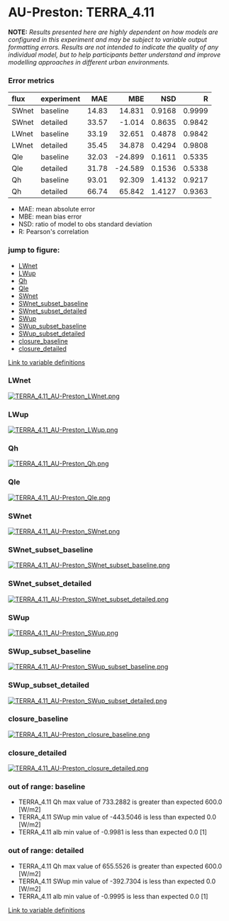 # AU-Preston: TERRA_4.11

**NOTE:** *Results presented here are highly dependent on how models are configured in this experiment and may be subject to variable output formatting errors. Results are not intended to indicate the quality of any individual model, but to help participants better understand and improve modelling approaches in different urban environments.*

### Error metrics

| flux   | experiment   |   MAE |     MBE |    NSD |      R |
|:-------|:-------------|------:|--------:|-------:|-------:|
| SWnet  | baseline     | 14.83 |  14.831 | 0.9168 | 0.9999 |
| SWnet  | detailed     | 33.57 |  -1.014 | 0.8635 | 0.9842 |
| LWnet  | baseline     | 33.19 |  32.651 | 0.4878 | 0.9842 |
| LWnet  | detailed     | 35.45 |  34.878 | 0.4294 | 0.9808 |
| Qle    | baseline     | 32.03 | -24.899 | 0.1611 | 0.5335 |
| Qle    | detailed     | 31.78 | -24.589 | 0.1536 | 0.5338 |
| Qh     | baseline     | 93.01 |  92.309 | 1.4132 | 0.9217 |
| Qh     | detailed     | 66.74 |  65.842 | 1.4127 | 0.9363 |

 - MAE: mean absolute error
 - MBE: mean bias error
 - NSD: ratio of model to obs standard deviation
 - R: Pearson's correlation

### jump to figure:
 - [LWnet](#lwnet)
 - [LWup](#lwup)
 - [Qh](#qh)
 - [Qle](#qle)
 - [SWnet](#swnet)
 - [SWnet_subset_baseline](#swnet_subset_baseline)
 - [SWnet_subset_detailed](#swnet_subset_detailed)
 - [SWup](#swup)
 - [SWup_subset_baseline](#swup_subset_baseline)
 - [SWup_subset_detailed](#swup_subset_detailed)
 - [closure_baseline](#closure_baseline)
 - [closure_detailed](#closure_detailed)

[Link to variable definitions](variable_definitions.md)

### <a name="lwnet"></a>LWnet
[![TERRA_4.11_AU-Preston_LWnet.png](TERRA_4.11_AU-Preston_LWnet.png)](TERRA_4.11_AU-Preston_LWnet.png)

### <a name="lwup"></a>LWup
[![TERRA_4.11_AU-Preston_LWup.png](TERRA_4.11_AU-Preston_LWup.png)](TERRA_4.11_AU-Preston_LWup.png)

### <a name="qh"></a>Qh
[![TERRA_4.11_AU-Preston_Qh.png](TERRA_4.11_AU-Preston_Qh.png)](TERRA_4.11_AU-Preston_Qh.png)

### <a name="qle"></a>Qle
[![TERRA_4.11_AU-Preston_Qle.png](TERRA_4.11_AU-Preston_Qle.png)](TERRA_4.11_AU-Preston_Qle.png)

### <a name="swnet"></a>SWnet
[![TERRA_4.11_AU-Preston_SWnet.png](TERRA_4.11_AU-Preston_SWnet.png)](TERRA_4.11_AU-Preston_SWnet.png)

### <a name="swnet_subset_baseline"></a>SWnet_subset_baseline
[![TERRA_4.11_AU-Preston_SWnet_subset_baseline.png](TERRA_4.11_AU-Preston_SWnet_subset_baseline.png)](TERRA_4.11_AU-Preston_SWnet_subset_baseline.png)

### <a name="swnet_subset_detailed"></a>SWnet_subset_detailed
[![TERRA_4.11_AU-Preston_SWnet_subset_detailed.png](TERRA_4.11_AU-Preston_SWnet_subset_detailed.png)](TERRA_4.11_AU-Preston_SWnet_subset_detailed.png)

### <a name="swup"></a>SWup
[![TERRA_4.11_AU-Preston_SWup.png](TERRA_4.11_AU-Preston_SWup.png)](TERRA_4.11_AU-Preston_SWup.png)

### <a name="swup_subset_baseline"></a>SWup_subset_baseline
[![TERRA_4.11_AU-Preston_SWup_subset_baseline.png](TERRA_4.11_AU-Preston_SWup_subset_baseline.png)](TERRA_4.11_AU-Preston_SWup_subset_baseline.png)

### <a name="swup_subset_detailed"></a>SWup_subset_detailed
[![TERRA_4.11_AU-Preston_SWup_subset_detailed.png](TERRA_4.11_AU-Preston_SWup_subset_detailed.png)](TERRA_4.11_AU-Preston_SWup_subset_detailed.png)

### <a name="closure_baseline"></a>closure_baseline
[![TERRA_4.11_AU-Preston_closure_baseline.png](TERRA_4.11_AU-Preston_closure_baseline.png)](TERRA_4.11_AU-Preston_closure_baseline.png)

### <a name="closure_detailed"></a>closure_detailed
[![TERRA_4.11_AU-Preston_closure_detailed.png](TERRA_4.11_AU-Preston_closure_detailed.png)](TERRA_4.11_AU-Preston_closure_detailed.png)

### out of range: baseline

 - TERRA_4.11 Qh max value of 733.2882 is greater than expected 600.0 [W/m2]
 - TERRA_4.11 SWup min value of -443.5046 is less than expected 0.0 [W/m2]
 - TERRA_4.11 alb min value of -0.9981 is less than expected 0.0 [1]

### out of range: detailed

 - TERRA_4.11 Qh max value of 655.5526 is greater than expected 600.0 [W/m2]
 - TERRA_4.11 SWup min value of -392.7304 is less than expected 0.0 [W/m2]
 - TERRA_4.11 alb min value of -0.9995 is less than expected 0.0 [1]


[Link to variable definitions](variable_definitions.md)

